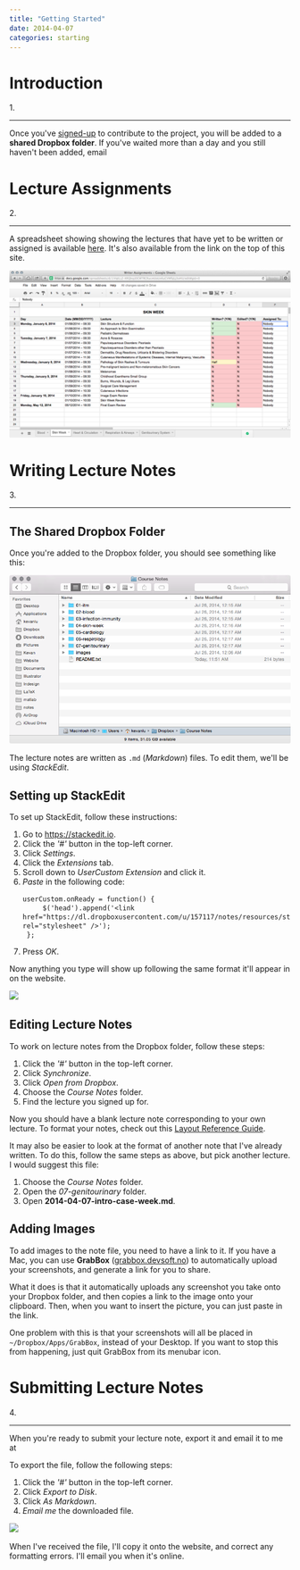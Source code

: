 ```yaml
---
title: "Getting Started"
date: 2014-04-07
categories: starting
---
```


Introduction
============
<div class="leftnote">1.</div>
<hr>

<p>
Once you've <a href="https://docs.google.com/forms/d/1GR2ZTofNRkkpsH24wntZKZRBGc2ekZaH2nQT2xKZaD4/viewform">signed-up</a> to contribute to the project, you will be added to a <strong>shared Dropbox folder</strong>. If you've waited more than a day and you still haven't been added, email <script language="JavaScript">
var username = "klu2017";
var hostname = "meds.uwo.com";
var linktext = username + "@" + hostname ;
document.write("<a id='email' href='" + "mail" + "to:" + username + "@" + hostname + "'>" + linktext + "</a>."); 
</script>
</p>

Lecture Assignments
===================
<div class="leftnote">2.</div>
<hr>

A spreadsheet showing showing the lectures that have yet to be written or assigned is available <a href="https://docs.google.com/spreadsheets/d/1iVqtLLZ-XRQhojiDCWTRCRucmUoUnKuCVMfsJLJ3oHU/pubhtml#">here</a>. It's also available from the link on the top of this site.

<img class="screenshot" src="images/writer-spreadsheet.png">

Writing Lecture Notes
=====================
<div class="leftnote">3.</div>
<hr>

The Shared Dropbox Folder
-------------------------
Once you're added to the Dropbox folder, you should see something like this:

<img class="screenshot" src="images/notes-directory.png">

The lecture notes are written as `.md` (*Markdown*) files. To edit them, we'll be using *StackEdit*. 

Setting up StackEdit
--------------------
To set up StackEdit, follow these instructions:

1. Go to <a href="https://stackedit.io">https://stackedit.io</a>.
2. Click the *'#'* button in the top-left corner.
3. Click *Settings*.
4. Click the *Extensions* tab.
5. Scroll down to *UserCustom Extension* and click it.
6. *Paste* in the following code:
	<pre><code>userCustom.onReady = function() {
	    $('head').append('&lt;link href="https://dl.dropboxusercontent.com/u/157117/notes/resources/stylesheets/stackedit.css" rel="stylesheet" /&gt;');
	};</code></pre>
7. Press *OK*.

Now anything you type will show up following the same format it'll appear in on the website.

<img class="screenshot" src="https://dl.dropboxusercontent.com/spa/4sm4d57annqq50o/o_3exwne.png">

Editing Lecture Notes
---------------------
To work on lecture notes from the Dropbox folder, follow these steps:

1. Click the *'#'* button in the top-left corner.
2. Click *Synchronize*.
3. Click *Open from Dropbox*.
4. Choose the *Course Notes* folder.
5. Find the lecture you signed up for.

Now you should have a blank lecture note corresponding to your own lecture. To format your notes, check out this <a href="reference-guide.html">Layout Reference Guide</a>.

It may also be easier to look at the format of another note that I've already written. To do this, follow the same steps as above, but pick another lecture. I would suggest this file:

1. Choose the *Course Notes* folder.
2. Open the *07-genitourinary* folder.
3. Open **2014-04-07-intro-case-week.md**.

Adding Images
-------------
To add images to the note file, you need to have a link to it. If you have a Mac, you can use **GrabBox** (<a href="http://grabbox.devsoft.no">grabbox.devsoft.no</a>) to automatically upload your screenshots, and generate a link for you to share. 

What it does is that it automatically uploads any screenshot you take onto your Dropbox folder, and then copies a link to the image onto your clipboard. Then, when you want to insert the picture, you can just paste in the link.

One problem with this is that your screenshots will all be placed in `~/Dropbox/Apps/GrabBox`, instead of your Desktop. If you want to stop this from happening, just quit GrabBox from its menubar icon.

Submitting Lecture Notes
========================
<div class="leftnote">4.</div>
<hr>

<p>When you're ready to submit your lecture note, export it and email it to me at <script language="JavaScript">
	var username = "klu2017";
	var hostname = "meds.uwo.com";
	var linktext = username + "@" + hostname ;
	document.write("<a id='email' href='" + "mail" + "to:" + username + "@" + hostname + "'>" + linktext + "</a>."); 
</script></p>

To export the file, follow the following steps:

1. Click the *'#'* button in the top-left corner.
2. Click *Export to Disk*.
3. Click *As Markdown*.
4. *Email me* the downloaded file.

<img class="screenshot" src='https://dl.dropboxusercontent.com/spa/4sm4d57annqq50o/e-efera8.png'>

When I've received the file, I'll copy it onto the website, and correct any formatting errors. I'll email you when it's online.